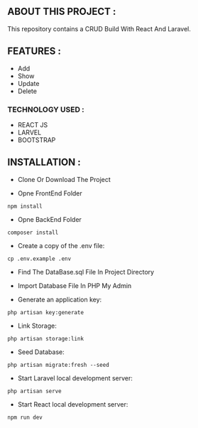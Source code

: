 ## ABOUT THIS PROJECT :

This repository contains a CRUD Build With React And Laravel.

## FEATURES :

- Add
- Show
- Update
- Delete

### TECHNOLOGY USED :

- REACT JS
- LARVEL
- BOOTSTRAP

## INSTALLATION :

- Clone Or Download The Project

- Opne FrontEnd Folder

```
npm install 
```

- Opne BackEnd Folder

```
composer install
```

- Create a copy of the .env file:
  
```
cp .env.example .env
```

- Find The DataBase.sql File In Project Directory
- Import Database File In PHP My Admin

- Generate an application key:

```
php artisan key:generate
```

- Link Storage:

```
php artisan storage:link
```

- Seed Database:

```
php artisan migrate:fresh --seed
```

- Start Laravel local development server:

```
php artisan serve
```

- Start React local development server:

```
npm run dev
```
